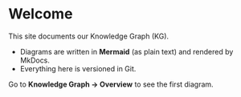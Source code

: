 # Welcome

This site documents our Knowledge Graph (KG).  
- Diagrams are written in **Mermaid** (as plain text) and rendered by MkDocs.
- Everything here is versioned in Git.

Go to **Knowledge Graph → Overview** to see the first diagram.
